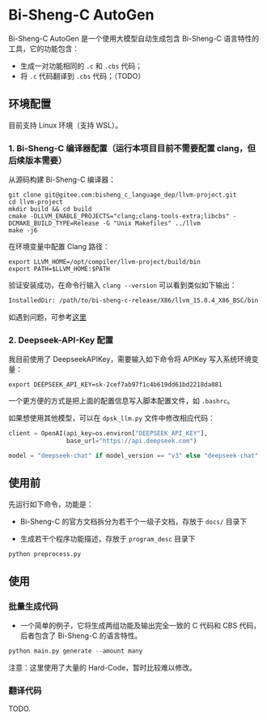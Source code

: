 

# Bi-Sheng-C AutoGen

Bi-Sheng-C AutoGen 是一个使用大模型自动生成包含 Bi-Sheng-C 语言特性的工具，它的功能包含：

* 生成一对功能相同的 `.c` 和 `.cbs` 代码；
* 将 `.c` 代码翻译到 `.cbs` 代码；（TODO）

## 环境配置

目前支持 Linux 环境（支持 WSL）。

### 1. Bi-Sheng-C 编译器配置（运行本项目目前不需要配置 clang，但后续版本需要）

从源码构建 Bi-Sheng-C 编译器：

``` shell
git clone git@gitee.com:bisheng_c_language_dep/llvm-project.git
cd llvm-project
mkdir build && cd build
cmake -DLLVM_ENABLE_PROJECTS="clang;clang-tools-extra;libcbs" -DCMAKE_BUILD_TYPE=Release -G "Unix Makefiles" ../llvm
make -j6
```

在环境变量中配置 Clang 路径：

``` shell
export LLVM_HOME=/opt/compiler/llvm-project/build/bin
export PATH=$LLVM_HOME:$PATH
```

验证安装成功，在命令行输入 `clang --version` 可以看到类似如下输出：

``` txt
InstalledDir: /path/to/bi-sheng-c-release/X86/llvm_15.0.4_X86_BSC/bin
```

如遇到问题，可参考[这里](https://gitee.com/bisheng_c_language_dep/llvm-project/issues/ICKQM9?from=project-issue)


### 2. Deepseek-API-Key 配置

我目前使用了 DeepseekAPIKey，需要输入如下命令将 APIKey 写入系统环境变量：

``` shell
export DEEPSEEK_API_KEY=sk-2cef7ab97f1c4b619dd61bd2218da081
```

一个更方便的方式是把上面的配置信息写入脚本配置文件，如 `.bashrc`。

如果想使用其他模型，可以在 `dpsk_llm.py` 文件中修改相应代码：

``` py
client = OpenAI(api_key=os.environ["DEEPSEEK_API_KEY"],
                base_url="https://api.deepseek.com")

model = "deepseek-chat" if model_version == "v3" else "deepseek-chat"
```

## 使用前

先运行如下命令，功能是：

* Bi-Sheng-C 的官方文档拆分为若干个一级子文档，存放于 `docs/` 目录下

* 生成若干个程序功能描述，存放于 `program_desc` 目录下

``` py
python preprocess.py 
```

## 使用

### 批量生成代码

* 一个简单的例子，它将生成两组功能及输出完全一致的 C 代码和 CBS 代码，后者包含了 Bi-Sheng-C 的语言特性。

``` py
python main.py generate --amount many
```

注意：这里使用了大量的 Hard-Code，暂时比较难以修改。

### 翻译代码

TODO.

